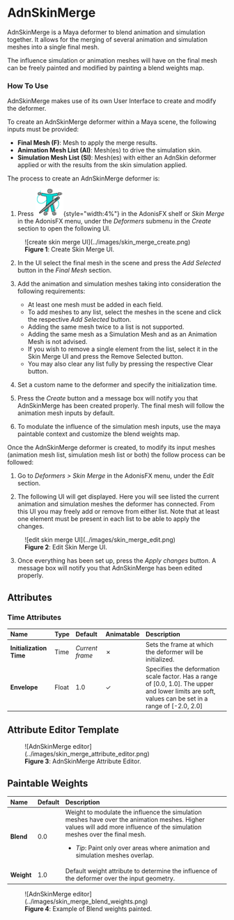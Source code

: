 # AdnSkinMerge

AdnSkinMerge is a Maya deformer to blend animation and simulation together. It allows for the merging of several animation and simulation meshes into a single final mesh.

The influence simulation or animation meshes will have on the final mesh can be freely painted and modified by painting a blend weights map.

### How To Use

AdnSkinMerge makes use of its own User Interface to create and modify the deformer.

To create an AdnSkinMerge deformer within a Maya scene, the following inputs must be provided:

  - **Final Mesh (F)**: Mesh to apply the merge results.
  - **Animation Mesh List (Al)**: Mesh(es) to drive the simulation skin.
  - **Simulation Mesh List (Sl)**: Mesh(es) with either an AdnSkin deformer applied or with the results from the skin simulation applied.

The process to create an AdnSkinMerge deformer is:

1. Press ![Skin merge button](../images/adn_skin_merge.png){style="width:4%"} in the AdonisFX shelf or *Skin Merge* in the AdonisFX menu, under the *Deformers* submenu in the *Create* section to open the following UI.

<figure markdown>
  ![create skin merge UI](../images/skin_merge_create.png) 
  <figcaption><b>Figure 1</b>: Create Skin Merge UI.</figcaption>
</figure>

2. In the UI select the final mesh in the scene and press the *Add Selected* button in the *Final Mesh* section.

3. Add the animation and simulation meshes taking into consideration the following requirements:
    - At least one mesh must be added in each field.
    - To add meshes to any list, select the meshes in the scene and click the respective *Add Selected* button.
    - Adding the same mesh twice to a list is not supported.
    - Adding the same mesh as a Simulation Mesh and as an Animation Mesh is not advised.
    - If you wish to remove a single element from the list, select it in the Skin Merge UI and press the Remove Selected button.
    - You may also clear any list fully by pressing the respective Clear button.

4. Set a custom name to the deformer and specify the initialization time.

5. Press the *Create* button and a message box will notify you that AdnSkinMerge has been created properly. The final mesh will follow the animation mesh inputs by default.

6. To modulate the influence of the simulation mesh inputs, use the maya paintable context and customize the blend weights map.

Once the AdnSkinMerge deformer is created, to modify its input meshes (animation mesh list, simulation mesh list or both) the follow process can be followed:

1. Go to *Deformers > Skin Merge* in the AdonisFX menu, under the *Edit* section.

2. The following UI will get displayed. Here you will see listed the current animation and simulation meshes the deformer has connected. From this UI you may freely add or remove from either list. Note that at least one element must be present in each list to be able to apply the changes. 

<figure markdown>
  ![edit skin merge UI](../images/skin_merge_edit.png) 
  <figcaption><b>Figure 2</b>: Edit Skin Merge UI.</figcaption>
</figure>

3. Once everything has been set up, press the *Apply changes* button. A message box will notify you that AdnSkinMerge has been edited properly.

## Attributes

### Time Attributes
| Name | Type | Default | Animatable | Description |
| :--- | :--- | :------ | :--------- | :---------- |
| **Initialization Time** | Time  | *Current frame* | ✗ | Sets the frame at which the deformer will be initialized. |
| **Envelope**            | Float | 1.0             | ✓ | Specifies the deformation scale factor. Has a range of \[0.0, 1.0\]. The upper and lower limits are soft, values can be set in a range of \[-2.0, 2.0\]|

## Attribute Editor Template

<figure markdown>
  ![AdnSkinMerge editor](../images/skin_merge_attribute_editor.png)
  <figcaption><b>Figure 3</b>: AdnSkinMerge Attribute Editor.</figcaption>
</figure>

## Paintable Weights
| Name | Default | Description |
| :--- | :------ | :---------- |
| **Blend**       | 0.0 | Weight to modulate the influence the simulation meshes have over the animation meshes. Higher values will add more influence of the simulation meshes over the final mesh.<ul><li>*Tip*: Paint only over areas where animation and simulation meshes overlap.</li></ul> |
| **Weight**      | 1.0 | Default weight attribute to determine the influence of the deformer over the input geometry. |

<figure markdown>
  ![AdnSkinMerge editor](../images/skin_merge_blend_weights.png)
  <figcaption><b>Figure 4</b>: Example of Blend weights painted.</figcaption>
</figure>
